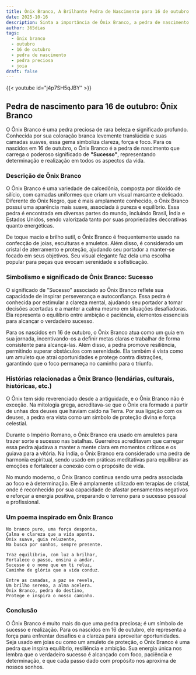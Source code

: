 ```yaml
---
title: Ônix Branco, A Brilhante Pedra de Nascimento para 16 de outubro
date: 2025-10-16
description: Sinta a importância de Ônix Branco, a pedra de nascimento de 16 de outubro que simboliza Sucesso. Deixe que sua beleza e significado iluminem seu dia.
author: 365dias
tags:
  - ônix branco
  - outubro
  - 16 de outubro
  - pedra de nascimento
  - pedra preciosa
  - joia
draft: false
---
```


{{< youtube id="j4p7SH5qJBY" >}}

## Pedra de nascimento para 16 de outubro: Ônix Branco

O Ônix Branco é uma pedra preciosa de rara beleza e significado profundo. Conhecida por sua coloração branca levemente translúcida e suas camadas suaves, essa gema simboliza clareza, força e foco. Para os nascidos em 16 de outubro, o Ônix Branco é a pedra de nascimento que carrega o poderoso significado de **"Sucesso"**, representando determinação e realização em todos os aspectos da vida.

### Descrição de Ônix Branco

O Ônix Branco é uma variedade de calcedônia, composta por dióxido de silício, com camadas uniformes que criam um visual marcante e delicado. Diferente do Ônix Negro, que é mais amplamente conhecido, o Ônix Branco possui uma aparência mais suave, associada à pureza e equilíbrio. Essa pedra é encontrada em diversas partes do mundo, incluindo Brasil, Índia e Estados Unidos, sendo valorizada tanto por suas propriedades decorativas quanto energéticas.

De toque macio e brilho sutil, o Ônix Branco é frequentemente usado na confecção de joias, esculturas e amuletos. Além disso, é considerado um cristal de aterramento e proteção, ajudando seu portador a manter-se focado em seus objetivos. Seu visual elegante faz dela uma escolha popular para peças que evocam serenidade e sofisticação.

### Simbolismo e significado de Ônix Branco: Sucesso

O significado de "Sucesso" associado ao Ônix Branco reflete sua capacidade de inspirar perseverança e autoconfiança. Essa pedra é conhecida por estimular a clareza mental, ajudando seu portador a tomar decisões acertadas e a manter a calma mesmo em situações desafiadoras. Ela representa o equilíbrio entre ambição e paciência, elementos essenciais para alcançar o verdadeiro sucesso.

Para os nascidos em 16 de outubro, o Ônix Branco atua como um guia em sua jornada, incentivando-os a definir metas claras e trabalhar de forma consistente para alcançá-las. Além disso, a pedra promove resiliência, permitindo superar obstáculos com serenidade. Ela também é vista como um amuleto que atrai oportunidades e protege contra distrações, garantindo que o foco permaneça no caminho para o triunfo.

### Histórias relacionadas a Ônix Branco (lendárias, culturais, históricas, etc.)

O Ônix tem sido reverenciado desde a antiguidade, e o Ônix Branco não é exceção. Na mitologia grega, acreditava-se que o Ônix era formado a partir de unhas dos deuses que haviam caído na Terra. Por sua ligação com os deuses, a pedra era vista como um símbolo de proteção divina e força celestial.

Durante o Império Romano, o Ônix Branco era usado em amuletos para trazer sorte e sucesso nas batalhas. Guerreiros acreditavam que carregar essa pedra ajudava a manter a mente clara em momentos críticos e os guiava para a vitória. Na Índia, o Ônix Branco era considerado uma pedra de harmonia espiritual, sendo usado em práticas meditativas para equilibrar as emoções e fortalecer a conexão com o propósito de vida.

No mundo moderno, o Ônix Branco continua sendo uma pedra associada ao foco e à determinação. Ele é amplamente utilizado em terapias de cristal, onde é reconhecido por sua capacidade de afastar pensamentos negativos e reforçar a energia positiva, preparando o terreno para o sucesso pessoal e profissional.

### Um poema inspirado em Ônix Branco

```
No branco puro, uma força desponta,  
Calma e clareza que a vida aponta.  
Ônix suave, guia reluzente,  
Na busca por sonhos, sempre presente.  

Traz equilíbrio, com luz a brilhar,  
Fortalece o passo, ensina a andar.  
Sucesso é o nome que em ti reluz,  
Caminho de glória que a vida conduz.  

Entre as camadas, a paz se revela,  
Um brilho sereno, a alma acelera.  
Ônix Branco, pedra do destino,  
Protege e inspira o nosso caminho.
```

### Conclusão

O Ônix Branco é muito mais do que uma pedra preciosa; é um símbolo de sucesso e realização. Para os nascidos em 16 de outubro, ele representa a força para enfrentar desafios e a clareza para aproveitar oportunidades. Seja usado em joias ou como um amuleto de proteção, o Ônix Branco é uma pedra que inspira equilíbrio, resiliência e ambição. Sua energia única nos lembra que o verdadeiro sucesso é alcançado com foco, paciência e determinação, e que cada passo dado com propósito nos aproxima de nossos sonhos.